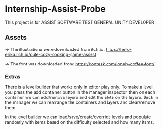 # Internship-Assist-Probe
 This project is for ASSIST SOFTWARE TEST GENERAL UNITY DEVELOPER


## Assets
 -> The illustrations were downloaded from itch.io: https://hello-erika.itch.io/cute-cozy-cooking-game-assest
 
 -> The font was downloaded from: https://fontesk.com/lonely-coffee-font/


### Extras
There is a level builder that works only in editor play only. To make a level you press the add container button in the manager inspector, then on each container we can add/remove layers and edit the slots on the layers. Back in the manager we can rearrange the containers and layers and clear/remove them.

In the level builder we can load/save/create/override levels and populate randomly with items based on the difficulty selected and how many items.
